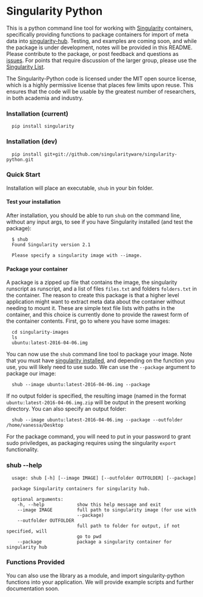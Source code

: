# Singularity Python

This is a python command line tool for working with [Singularity](singularityware.github.io) containers, specifically providing functions to package containers for import of meta data into [singularity-hub](https://github.com/singularityware/singularity-hub). Testing, and examples are coming soon, and while the package is under development, notes will be provided in this README. Please contribute to the package, or post feedback and questions as [issues](https://github.com/singularityware/singularity-python). For points that require discussion of the larger group, please use the [Singularity List](https://groups.google.com/a/lbl.gov/forum/#!forum/singularity).

The Singularity-Python code is licensed under the MIT open source license, which is a highly permissive license that places few limits upon reuse. This ensures that the code will be usable by the greatest number of researchers, in both academia and industry. 


### Installation (current)

      pip install singularity


### Installation (dev)

      pip install git+git://github.com/singularityware/singularity-python.git


### Quick Start

Installation will place an executable, `shub` in your bin folder. 


#### Test your installation

After installation, you should be able to run `shub` on the command line, without any input args, to see if you have Singularity installed (and test the package):

      $ shub
      Found Singularity version 2.1

      Please specify a singularity image with --image.


#### Package your container

A package is a zipped up file that contains the image, the singularity runscript as runscript, and a list of files `files.txt` and folders `folders.txt` in the container. The reason to create this package is that a higher level application might want to extract meta data about the container without needing to mount it. These are simple text file lists with paths in the container, and this choice is currently done to provide the rawest form of the container contents. First, go to where you have some images:

      cd singularity-images
      ls
      ubuntu:latest-2016-04-06.img
      

You can now use the `shub` command line tool to package your image. Note that you must have [singularity installed](https://singularityware.github.io/#install), and depending on the function you use, you will likely need to use sudo. We can use the `--package` argument to package our image:

      shub --image ubuntu:latest-2016-04-06.img --package

If no output folder is specified, the resulting image (named in the format `ubuntu:latest-2016-04-06.img.zip` will be output in the present working directory. You can also specify an output folder:

      shub --image ubuntu:latest-2016-04-06.img --package --outfolder /home/vanessa/Desktop

For the package command, you will need to put in your password to grant sudo priviledges, as packaging requires using the singularity `export` functionality.


### shub --help

      usage: shub [-h] [--image IMAGE] [--outfolder OUTFOLDER] [--package]

      package Singularity containers for singularity hub.

      optional arguments:
        -h, --help            show this help message and exit
        --image IMAGE         full path to singularity image (for use with
                              --package)
        --outfolder OUTFOLDER
                              full path to folder for output, if not specified, will
                              go to pwd
        --package             package a singularity container for singularity hub



### Functions Provided
You can also use the library as a module, and import singularity-python functions into your application.  We will provide example scripts and further documentation soon.

